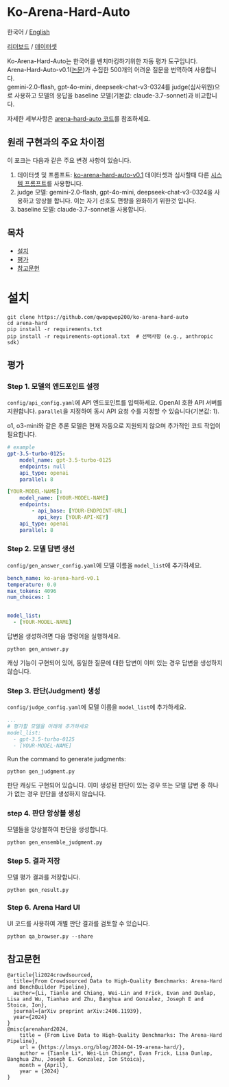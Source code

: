 # Ko-Arena-Hard-Auto
한국어 / [English](README_EN.md)

[리더보드](https://qwopqwop200.github.io/ko-arena-hard-auto/leaderboard.html) / [데이터셋](https://huggingface.co/datasets/qwopqwop/ko-arena-hard-auto-v0.1)

Ko-Arena-Hard-Auto는 한국어를 벤치마킹하기위한 자동 평가 도구입니다.<br>
Arena-Hard-Auto-v0.1([논문](https://arxiv.org/abs/2406.11939))가 수집한 500개의 어려운 질문을 번역하여 사용합니다.<br>
gemini-2.0-flash, gpt-4o-mini, deepseek-chat-v3-0324를 judge(심사위원)으로 사용하고 모델의 응답을 baseline 모델(기본값: claude-3.7-sonnet)과 비교합니다.<br>

자세한 세부사항은 [arena-hard-auto 코드](https://github.com/lmarena/arena-hard-auto)를 참조하세요.

## 원래 구현과의 주요 차이점
이 포크는 다음과 같은 주요 변경 사항이 있습니다. 

1. 데이터셋 및 프롬프트: [ko-arena-hard-auto-v0.1](https://huggingface.co/datasets/qwopqwop/ko-arena-hard-auto-v0.1) 데이터셋과 심사할때 다른 [시스템 프롬프트](https://github.com/qwopqwop200/ko-arena-hard-auto/blob/main/config/judge_config.yaml#L23)를 사용합니다.
2. judge 모델: gemini-2.0-flash, gpt-4o-mini, deepseek-chat-v3-0324을 사용하고 앙상블 합니다. 이는 자기 선호도 편향을 완화하기 위한것 입니다.
3. baseline 모델: claude-3.7-sonnet을 사용합니다.

## 목차
- [설치](#설치)
- [평가](#평가)
- [참고문헌](#참고문헌)

# 설치
```
git clone https://github.com/qwopqwop200/ko-arena-hard-auto
cd arena-hard
pip install -r requirements.txt
pip install -r requirements-optional.txt  # 선택사항 (e.g., anthropic sdk)
```
## 평가

### Step 1. 모델의 엔드포인트 설정
`config/api_config.yaml`에 API 엔드포인트를 입력하세요. OpenAI 호환 API 서버를 지원합니다. `parallel`을 지정하여 동시 API 요청 수를 지정할 수 있습니다(기본값: 1).

o1, o3-mini와 같은 추론 모델은 현재 자동으로 지원되지 않으며 추가적인 코드 작업이 필요합니다.
```yaml
# example
gpt-3.5-turbo-0125:
    model_name: gpt-3.5-turbo-0125
    endpoints: null
    api_type: openai
    parallel: 8

[YOUR-MODEL-NAME]:
    model_name: [YOUR-MODEL-NAME]
    endpoints:
        - api_base: [YOUR-ENDPOINT-URL]
          api_key: [YOUR-API-KEY]
    api_type: openai
    parallel: 8
```

### Step 2. 모델 답변 생선

`config/gen_answer_config.yaml`에 모델 이름을 `model_list`에 추가하세요.
```yaml
bench_name: ko-arena-hard-v0.1
temperature: 0.0
max_tokens: 4096
num_choices: 1


model_list:
  - [YOUR-MODEL-NAME]
```

답변을 생성하려면 다음 명령어을 실행하세요.
```console
python gen_answer.py
```
캐싱 기능이 구현되어 있어, 동일한 질문에 대한 답변이 이미 있는 경우 답변을 생성하지 않습니다.

### Step 3. 판단(Judgment) 생성

`config/judge_config.yaml`에 모델 이름을 `model_list`에 추가하세요.
```yaml
...
# 평가할 모델을 아래에 추가하세요
model_list:
  - gpt-3.5-turbo-0125
  - [YOUR-MODEL-NAME]
```

Run the command to generate judgments:
```console
python gen_judgment.py
```
판단 캐싱도 구현되어 있습니다. 이미 생성된 판단이 있는 경우 또는 모델 답변 중 하나가 없는 경우 판단을 생성하지 않습니다.


### step 4. 판단 앙상블 생성
모델들을 앙상블하여 판단을 생성합니다.
```console
python gen_ensemble_judgment.py
```

### Step 5. 결과 저장
모델 평가 결과를 저장합니다.
```console
python gen_result.py
```

### Step 6. Arena Hard UI
UI 코드를 사용하여 개별 판단 결과를 검토할 수 있습니다.
```console
python qa_browser.py --share
```

## 참고문헌
```
@article{li2024crowdsourced,
  title={From Crowdsourced Data to High-Quality Benchmarks: Arena-Hard and BenchBuilder Pipeline},
  author={Li, Tianle and Chiang, Wei-Lin and Frick, Evan and Dunlap, Lisa and Wu, Tianhao and Zhu, Banghua and Gonzalez, Joseph E and Stoica, Ion},
  journal={arXiv preprint arXiv:2406.11939},
  year={2024}
}
@misc{arenahard2024,
    title = {From Live Data to High-Quality Benchmarks: The Arena-Hard Pipeline},
    url = {https://lmsys.org/blog/2024-04-19-arena-hard/},
    author = {Tianle Li*, Wei-Lin Chiang*, Evan Frick, Lisa Dunlap, Banghua Zhu, Joseph E. Gonzalez, Ion Stoica},
    month = {April},
    year = {2024}
}
```
